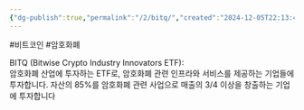 ```yaml
---
{"dg-publish":true,"permalink":"/2/bitq/","created":"2024-12-05T22:13:46.631+09:00","updated":"2025-07-29T21:37:04.406+09:00"}
---
```


#비트코인 #암호화폐 

BITQ (Bitwise Crypto Industry Innovators ETF):  
암호화폐 산업에 투자하는 ETF로, 암호화폐 관련 인프라와 서비스를 제공하는 기업들에 투자합니다. 자산의 85%를 암호화폐 관련 사업으로 매출의 3/4 이상을 창출하는 기업에 투자합니다
